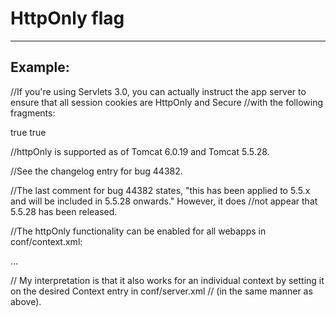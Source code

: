 # HttpOnly flag
-------

## Example:


//If you're using Servlets 3.0, you can actually instruct the app server to ensure that all session cookies are HttpOnly and Secure //with the following fragments:

<session-config>
  <cookie-config>
    <secure>true</secure>
    <http-only>true</http-only>
  </cookie-config>
</session-config>


//httpOnly is supported as of Tomcat 6.0.19 and Tomcat 5.5.28.

//See the changelog entry for bug 44382.

//The last comment for bug 44382 states, "this has been applied to 5.5.x and will be included in 5.5.28 onwards." However, it does //not appear that 5.5.28 has been released.

//The httpOnly functionality can be enabled for all webapps in conf/context.xml:

<Context useHttpOnly="true">
...
</Context>

//  My interpretation is that it also works for an individual context by setting it on the desired Context entry in conf/server.xml // (in the same manner as above).

